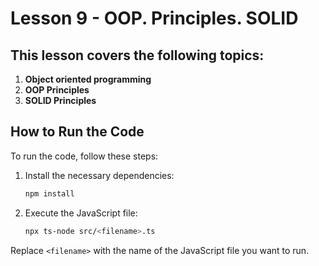 # Lesson 9 - OOP. Principles. SOLID

## This lesson covers the following topics:

1. **Object oriented programming**
2. **OOP Principles**
3. **SOLID Principles**

## How to Run the Code

To run the code, follow these steps:

1. Install the necessary dependencies:

    ```sh
    npm install
    ```

2. Execute the JavaScript file:
    ```sh
    npx ts-node src/<filename>.ts
    ```

Replace `<filename>` with the name of the JavaScript file you want to run.
